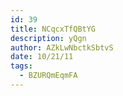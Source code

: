 ```yaml
---
id: 39
title: NCqcxTfQBtYG
description: yQgn
author: AZkLwNbctkSbtvS
date: 10/21/11
tags:
  - BZURQmEqmFA
---
```

